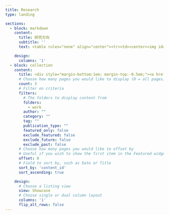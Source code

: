 ```yaml
---
title: Research
type: landing

sections:
  - block: markdown
    content:
      title: 研究方向
      subtitle: ''
      text: <table rules="none" align="center"><tr><td><center><img id="img" onmouseover="bigger()"  src="./fangxiang/fl.png" width="250%" /><br/><font color="AAAAAA">研究方向1</font></center></td><td><center><img src="./fangxiang/kg.png" width="250%" ><br/><font color="AAAAAA">研究方向2</font></center></td><td><center><img src="./fangxiang/ktd.png" width="250%" /><br/><font color="AAAAAA">研究方向3</font></center></td><td><center><img src="./fangxiang/v2x.png" width="250%" /><br/><font color="AAAAAA">研究方向4</font></center></tr></table><script type="text/javascript"> var img = document.getElementById('img'); function bigger(){ img.style.width = '3780px'; img.style.height = '4536px'; img.style.marginTop = "-50px"; img.style.marginLeft = "-50px"; }  function smaller(){ img.style.width = '300px';  img.style.height = '300px'; img.style.marginTop = "0px"; img.style.marginLeft = "0px"; } </script>

    design:
      columns: '1'
  - block: collection
    content:
      title: <div style="margin-bottom:1em; margin-top:-0.5em;"><a href="../work/" style="color:black; text-decoration:inherit;">科研成果</a></div>
      # Choose how many pages you would like to display (0 = all pages)
      count: 3
      # Filter on criteria
      filters:
        # The folders to display content from
        folders:
          - work
        author: ""
        category: ""
        tag: ""
        publication_type: ""
        featured_only: false
        exclude_featured: false
        exclude_future: false
        exclude_past: false
      # Choose how many pages you would like to offset by
      # Useful if you wish to show the first item in the Featured widget
      offset: 0
      # Field to sort by, such as Date or Title
      sort_by: 'content_id'
      sort_ascending: true

    design:
      # Choose a listing view
      view: Showcase
      # Choose single or dual column layout
      columns: '1'
      flip_alt_rows: false
---
```

